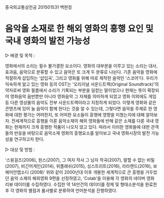 중국외교통상전공 201501531 백현정

# 음악을 소재로 한 해외 영화의 흥행 요인 및 국내 영화의 발전 가능성 

▷ 배경 및 목적 : 

영화에서의 소리는 필수 불가결한 요소이다. 영화의 대부분을 이루고 있는 소리는 대사, 효과음, 음악으로 분류할 수 있고 음악은 또 크게 두 분류로 나뉜다. 기존 음악을 영화에 적절하게 삽입하는 ‘삽입곡’, 그리고 영화를 위해 따로 제작한 음악인 ‘스코어’다. 우리가 익숙하게 알고 있는 영화 등의 OST는 '오리지널 사운드트랙(Original Soundtrack)'의 약자로써 영화 필름에서 소리가 기록되는 부분을 일컫는 말이었으나 현재는 뜻이 확장되어 영화음악 음반뿐만 아니라 영화음악 그 자체를 의미하게 되었고 영화 이외에도 게임 등 다른 영상물의 음악도 전부 사운드트랙이라고 지칭하게 되었다.
이렇게 영화와 같은 콘텐츠에 있어 늘 음악이 함께 한다는 것을 알 수 있는데, 그렇다면 음악을 주제로 한 영화에 대한 평가는 어떠한지, 또 어떠한 요소들이 흥행에 영향을 미쳤는지에 대해 알아보자. 전세계적으로 흥행을 이룬 음악소재의 해외 영화들에 반해 같은 소재를 다룬 국내 영화는 현재까지 크게 흥행한 작품이 나오지 않고 있다. 따라서 이러한 영화들에 대한 관객들의 반응을 바탕으로 음악소재 영화의 흥행요소를 알아보고 국내 영화시장의 발전 가능성을 연구하고자 한다.


▷ 대상 및 방법 : 

‘스윙걸즈(2006), 원스(2007), 그 여자 작사 그 남자 작곡(2007), 말할 수 없는 비밀(2007), 비긴어게인(2014), 위플래쉬(2015), 싱스트리트(2016), 라라랜드(2016), 보헤미안랩소디 (2008)’ 위와 같이 2000년대 이후 개봉한 세계적으로 큰 흥행을 거두었던 음악 소재의 해외영화 9편을 선정하였고, ‘Colab’을 이용해 각 영화의 네이버 영화 리뷰 데이터를 수집하였다. 수집한 약 14만건의 데이터를 정제 및 형태소분석을 완료한 후 각 영화의 별점과 품사별로 분류하여 언어분석을 진행하였다. 
